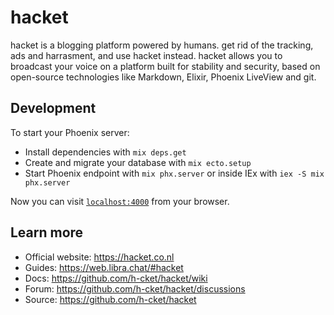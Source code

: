 # hacket

hacket is a blogging platform powered by humans. get rid of the tracking, ads and harrasment, and use hacket instead. hacket allows you to broadcast your voice on a platform built for stability and security, based on open-source technologies like Markdown, Elixir, Phoenix LiveView and git.

## Development

To start your Phoenix server:

- Install dependencies with `mix deps.get`
- Create and migrate your database with `mix ecto.setup`
- Start Phoenix endpoint with `mix phx.server` or inside IEx with `iex -S mix phx.server`

Now you can visit [`localhost:4000`](http://localhost:4000) from your browser.

## Learn more

- Official website: <https://hacket.co.nl>
- Guides: <https://web.libra.chat/#hacket>
- Docs: <https://github.com/h-cket/hacket/wiki>
- Forum: <https://github.com/h-cket/hacket/discussions>
- Source: <https://github.com/h-cket/hacket>
